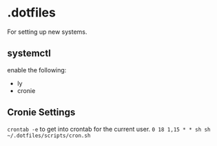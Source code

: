 # .dotfiles

For setting up new systems.

## systemctl

enable the following:
- ly
- cronie

## Cronie Settings

`crontab -e` to get into crontab for the current user.
`0 18 1,15 * * sh sh ~/.dotfiles/scripts/cron.sh`

